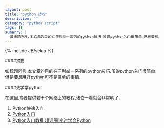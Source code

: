 ```yaml
---
layout: post
title: "python 技巧"
description: ""
category: "python script" 
tags: []
sumarry: |
  如标题所言,本文章的目的在于列举一系列的python技巧.虽说python入门很简单,但是要想用好python可不是简单的事情.
---
```

{% include JB/setup %}

####摘要


如标题所言,本文章的目的在于列举一系列的python技巧.虽说python入门很简单,但是要想用好python可不是简单的事情.



####先学学python

在这里,笔者提供若干个网络上的教程,诸位一看就会非常明了.

1. [Python快速入门](http://wiki.woodpecker.org.cn/moin/WeiZhong/2006-01-17)
2. [Python入门](http://www.math.pku.edu.cn/teachers/lidf/docs/Python/python-tutorial.html)
3. [Python入门教程 超详细1小时学会Python](http://www.jb51.net/article/926.htm)




